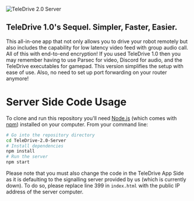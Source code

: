 ![TeleDrive 2.0 Server](https://user-images.githubusercontent.com/39073758/112276623-303b8480-8c3e-11eb-85b7-c548d91da225.png)
## TeleDrive 1.0's Sequel. Simpler, Faster, Easier.

This all-in-one app that not only allows you to drive your robot remotely but also includes the capability for low latency video feed with group audio call. All of this with end-to-end encryption! If you used TeleDrive 1.0 then you may remember having to use Parsec for video, Discord for audio, and the TeleDrive executables for gamepad. This version simplifies the setup with ease of use. Also, no need to set up port forwarding on your router anymore!

# Server Side Code Usage

To clone and run this repository you'll need [Node.js](https://nodejs.org/en/download/) (which comes with [npm](http://npmjs.com)) installed on your computer. From your command line:

```bash
# Go into the repository directory
cd TeleDrive-2.0-Server
# Install dependencies
npm install
# Run the server
npm start
```

Please note that you must also change the code in the TeleDrive App Side as it is defaulting to the signalling server provided by us (which is currently down). To do so, please replace line 399 in `index.html` with the public IP address of the server computer.
